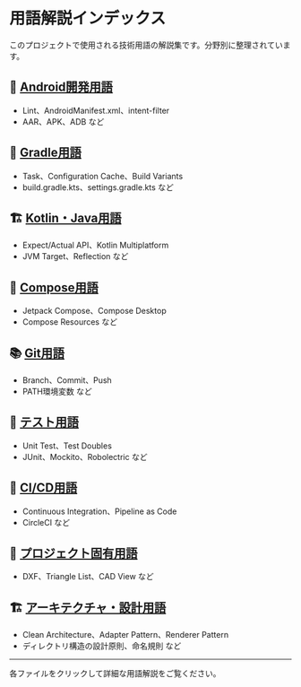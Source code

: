 # 用語解説インデックス

このプロジェクトで使用される技術用語の解説集です。分野別に整理されています。

## 📱 [Android開発用語](./android-terms.md)
- Lint、AndroidManifest.xml、intent-filter
- AAR、APK、ADB など

## 🔧 [Gradle用語](./gradle-terms.md)
- Task、Configuration Cache、Build Variants
- build.gradle.kts、settings.gradle.kts など

## 🏗️ [Kotlin・Java用語](./kotlin-terms.md)
- Expect/Actual API、Kotlin Multiplatform
- JVM Target、Reflection など

## 🎨 [Compose用語](./compose-terms.md)
- Jetpack Compose、Compose Desktop
- Compose Resources など

## 📚 [Git用語](./git-terms.md)
- Branch、Commit、Push
- PATH環境変数 など

## 🧪 [テスト用語](./test-terms.md)
- Unit Test、Test Doubles
- JUnit、Mockito、Robolectric など

## 🚀 [CI/CD用語](./cicd-terms.md)
- Continuous Integration、Pipeline as Code
- CircleCI など

## 🏢 [プロジェクト固有用語](./project-terms.md)
- DXF、Triangle List、CAD View など

## 🏗️ [アーキテクチャ・設計用語](./architecture-terms.md)
- Clean Architecture、Adapter Pattern、Renderer Pattern
- ディレクトリ構造の設計原則、命名規則 など

---

各ファイルをクリックして詳細な用語解説をご覧ください。
